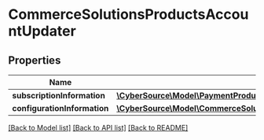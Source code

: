 # CommerceSolutionsProductsAccountUpdater

## Properties
Name | Type | Description | Notes
------------ | ------------- | ------------- | -------------
**subscriptionInformation** | [**\CyberSource\Model\PaymentProductsPayerAuthenticationSubscriptionInformation**](PaymentProductsPayerAuthenticationSubscriptionInformation.md) |  | [optional] 
**configurationInformation** | [**\CyberSource\Model\CommerceSolutionsProductsAccountUpdaterConfigurationInformation**](CommerceSolutionsProductsAccountUpdaterConfigurationInformation.md) |  | [optional] 

[[Back to Model list]](../README.md#documentation-for-models) [[Back to API list]](../README.md#documentation-for-api-endpoints) [[Back to README]](../README.md)


